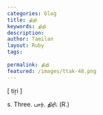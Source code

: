 ```yaml
---
categories: blog
title: திறி
keywords: திறி
description: 
author: Tamilan
layout: Ruby
tags: 
 
permalink: திறி
featured: /images/ttak-48.png
---
```

  
[ tiṟi ]  
  
s. Three. பார். திரி. (R.)